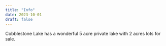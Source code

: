 ```yaml
---
title: "Info"
date: 2023-10-01
draft: false
---
```


Cobblestone Lake has a wonderful 5 acre private lake with 2 acres lots for sale. 
